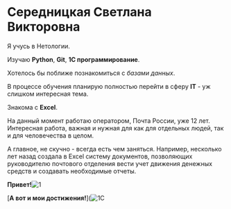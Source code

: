 # Середницкая Светлана Викторовна

Я учусь в Нетологии.

Изучаю **Python**, **Git**, **1С программирование**.

Хотелось бы поближе познакомиться с _базами данных_.

В процессе обучения планирую полностью перейти в сферу **IT** - уж слишком интересная тема.

Знакома с **Excel**.

На данный момент работаю оператором, Почта России, уже 12 лет. Интересная работа, важная и нужная для как для отдельных людей, так и для человечества в целом.

А главное, не скучно - всегда есть чем заняться. 
Например, несколько лет назад создала в Excel систему документов, позволяющих руководителю почтового отделения вести учет движения денежных средств и создавать необходимые отчеты.

**Привет!**![1](https://github.com/Serednitskaya-Svetlana/Serednitskaya-Svetlana/assets/147625757/5bb1e334-9e8c-4354-92e6-fba59a3aee26)

[**А вот и мои достижения!**](![1С](https://github.com/Serednitskaya-Svetlana/Serednitskaya-Svetlana/assets/147625757/60f33723-1dc5-4bb3-9f53-591cb6aea72b)
